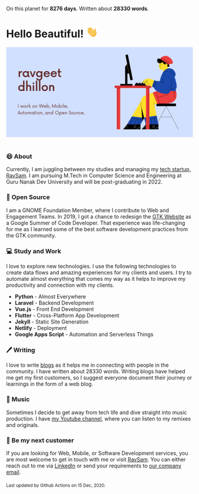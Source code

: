 On this planet for **8276 days**. Written about **28330 words**.

# Hello Beautiful! <img src="assets/wave.gif" width="32px">

<img src="assets/banner.png" style="margin-bottom:16px;">

### 😄 About

Currently, I am juggling between my studies and managing my [tech startup, RavSam](https://www.ravsam.in/). I am pursuing M.Tech in Computer Science and Engineering at Guru Nanak Dev University and will be post-graduating in 2022.

### 🙏 Open Source

I am a GNOME Foundation Member, where I contribute to Web and Engagement Teams. In 2019, I got a chance to redesign the [GTK Website](https://www.gtk.org/) as a Google Summer of Code Developer. That experience was life-changing for me as I learned some of the best software development practices from the GTK community.

### 💻 Study and Work

I love to explore new technologies. I use the following technologies to create data flows and amazing experiences for my clients and users. I try to automate almost everything that comes my way as it helps to improve my productivity and connection with my clients.

- **Python** - Almost Everywhere
- **Laravel** - Backend Development
- **Vue.js** - Front End Development
- **Flutter** - Cross-Platform App Development
- **Jekyll** - Static Site Generation
- **Netlify** - Deployment
- **Google Apps Script** - Automation and Serverless Things

### 🖊️ Writing

I love to write [blogs](https://www.ravsam.in/blog/) as it helps me in connecting with people in the community. I have written about 28330 words. Writing blogs have helped me get my first customers, so I suggest everyone document their journey or learnings in the form of a web blog.

### 🎹 Music

Sometimes I decide to get away from tech life and dive straight into music production. I have [my Youtube channel](https://youtube.com/ravdmusic), where you can listen to my remixes and originals.

### 🤝 Be my next customer

If you are looking for Web, Mobile, or Software Development services, you are most welcome to get in touch with me or visit [RavSam](https://www.ravsam.in/). You can either reach out to me via [LinkedIn](https://www.linkedin.com/in/ravgeetdhillon/) or send your requirements to [our company email](mailto:ravgeetdhillon@gmail.com).

<sub>Last updated by Github Actions on 15 Dec, 2020.</sub>
